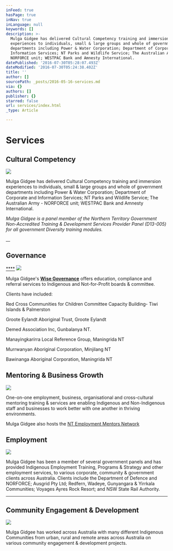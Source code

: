 ```yaml
---
inFeed: true
hasPage: true
inNav: true
inLanguage: null
keywords: []
description: >-
  Mulga Gidgee has delivered Cultural Competency training and immersion
  experiences to individuals, small & large groups and whole of government
  departments including Power & Water Corporation; Department of Corporate and
  Information Services; NT Parks and Wildlife Service; The Australian Army -
  NORFORCE unit; WESTPAC Bank and Amnesty International. 
datePublished: '2016-07-30T05:28:07.493Z'
dateModified: '2016-07-30T05:24:38.402Z'
title: ''
author: []
sourcePath: _posts/2016-05-16-services.md
via: {}
authors: []
publisher: {}
starred: false
url: services/index.html
_type: Article

---
```

# Services

## Cultural Competency
![](https://the-grid-user-content.s3-us-west-2.amazonaws.com/c870aae5-f529-4ea9-a21a-0138cdc590ba.jpg)

Mulga Gidgee has delivered Cultural Competency training and immersion experiences to individuals, small & large groups and whole of government departments including Power & Water Corporation; Department of Corporate and Information Services; NT Parks and Wildlife Service; The Australian Army - NORFORCE unit; WESTPAC Bank and Amnesty International. 

_Mulga Gidgee is a panel member of the Northern Territory Government Non-Accredited Training & Development Services Provider Panel (D13-005) for all government Diversity training modules._

__

## Governance

[****][0]
![](https://the-grid-user-content.s3-us-west-2.amazonaws.com/cbae3a43-e2db-4be3-90cf-98047190089b.jpg)

Mulga Gidgee's [**Wise Governance**][0] offers education, compliance and referral services to Indigenous and Not-for-Profit boards & committee.

Clients have included:

Red Cross Communities for Children Committee Capacity Building- Tiwi Islands & Palmerston

Groote Eylandt Aboriginal Trust, Groote Eylandt

Demed Association Inc, Gunbalanya NT.

Manayingkarírra Local Reference Group, Maningrida NT 

Murrwanyan Aboriginal Corporation, Minjilang NT

Bawinanga Aboriginal Corporation, Maningrida NT

## Mentoring & Business Growth
![](https://the-grid-user-content.s3-us-west-2.amazonaws.com/5ebc029e-7dbe-4bed-9f7b-003a4110bb1b.jpg)

One-on-one employment, business, organisational and cross-cultural mentoring training & services are enabling Indigenous and Non-Indigenous staff and businesses to work better with one another in thriving environments. 

Mulga Gidgee also hosts the [NT Employment Mentors Network][1]

## Employment
![](https://the-grid-user-content.s3-us-west-2.amazonaws.com/6ec672b4-c064-4ee6-8d99-121711c1201e.jpg)

Mulga Gidgee has been a member of several government panels and has provided Indigenous Employment Training, Programs & Strategy and other employment services, to various corporate, community & government clients across Australia. Clients include the Department of Defence and NORFORCE; Ausgrid Pty Ltd; Redfern, Wadeye, Gunyangara & Yirrkala Communities; Voyages Ayres Rock Resort; and NSW State Rail Authority.

****

## Community Engagement & Development
![](https://the-grid-user-content.s3-us-west-2.amazonaws.com/429cb4ca-26b1-4544-ab93-c4c423a37949.jpg)

Mulga Gidgee has worked across Australia with many different Indigenous Communities from urban, rural and remote areas across Australia on various community engagement & development projects.

[0]: http://www.wisegovernance.com.au/
[1]: http://www.mentornt.net.au/